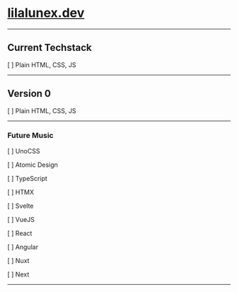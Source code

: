 # [lilalunex.dev](https://lilalunex.dev)

---

## Current Techstack

[ ] Plain HTML, CSS, JS

___

## Version 0

[ ] Plain HTML, CSS, JS

---

### Future Music

[ ] UnoCSS

[ ] Atomic Design

[ ] TypeScript

[ ] HTMX

[ ] Svelte

[ ] VueJS

[ ] React

[ ] Angular

[ ] Nuxt

[ ] Next

---